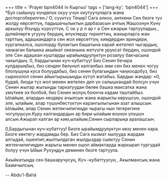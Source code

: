 +++
title = 'Prayer bpn4044 in Кыргыз'
tags = ['lang-ky', 'bpn4044']
+++
*Бул сыйынуу күндөлүк окуу үчүн окутуучуларга жана досторгоберилген./
О, сүүктүү Теңир! Сага алкоо, анткени Сен бизге туз жолду көрсөттүң, падышачылыктын дарбазасын ачтың Жашоонун Күнү аркылуу Өзүңдү күрсүттүң. С ок у р л ар г а Сен кжарык тартууладың , дүлөйлөргө угууну бердиң, өлүктөрдү тирилттиң, жакырларга жан тарттың, адашкандарга сен жол көрсөттүң; кимдердин эриндери, кургапкалса, ошолорду булактын башатына карай жетелеп чыгардың; чаңкаган балыкка акыйкат океанына жетүүгө уруксат бердиң, ошондой эле Сен адашкан куштарды ырайымдуулуктун розалуу бакчасына чакыпдың. 0, бардыгынан куч-кубаттуу! Биз Сенин бечара кулдарыңбыз, биз сенден бөлүнүп калганбыз эми сен биз менен чогуу блолушуңа куса болуудабыз, биз сенин булагыңдын чаңкоодобуз, биз сыркоолоп сенин айыктырышыңды күтүп жатабыз. Бардык жандар: «0, Кудай, бизди түз жол менен жетеле» деп үн салышкандай болсун үчүн Сенин жыпар жытыңды таркатуудан бөлөк башка максатка жана үмүткеө ээ болбой, биз Сенин жолуң боюнча кадам таштайбыз. Ылайым, алардын көздөрү ачылсын жана жарыкты көрүшсүн, ошондой эле, ылайым, алар түшүнбөстүктүн карангылыгынан азат алышсын. Ылаыйм, алар Сенин жетекчилигиңди чырагы нын тегерегине чогулушсун.Куру калгандардын ар бири ылайым өзүнүн үлүшүн алсын.Ажырап калган ар ким,ылайым,Сенин сырларыңа аралашсын.

0,Бардыгынан куч-кубаттуу! Бизге ырайымдуулуктун көзү менен кара. Бизге көктөгү жардамды бер. Биз Сага кызмат кылууда жардам алгыдай, ошентип,жылтылдаган жылдыздар сыяктуу Сенин жетекчилигиңдин жарыгы менен ошол аймактарда жаркырап тургудай болуу үчүн Ыйык Рухуңдун деминен бизге тартуула.

Акыйкатыңда сен башкаручусуң, Күч –кубаттуусуң , Акылмансың жана Баамчылсың.

-- Abdu'l-Bahá
